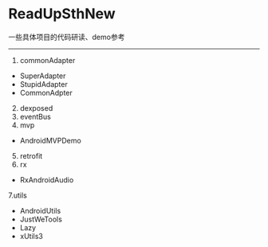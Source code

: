 # ReadUpSthNew
一些具体项目的代码研读、demo参考

---
1. commonAdapter
- SuperAdapter
- StupidAdapter
- CommonAdpter
2. dexposed
3. eventBus
4. mvp
- AndroidMVPDemo
5. retrofit
6. rx
- RxAndroidAudio

7.utils
- AndroidUtils
- JustWeTools
- Lazy
- xUtils3

